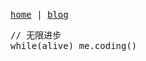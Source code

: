
<p>
  <br/>
  <samp>
    <a href="https://llx.cool">home</a> |
    <a href="https://llx.cool/posts">blog</a>
  </samp>
</p>

<pre lang='js'>
// 无限进步
while(alive) me.coding()
</pre>

